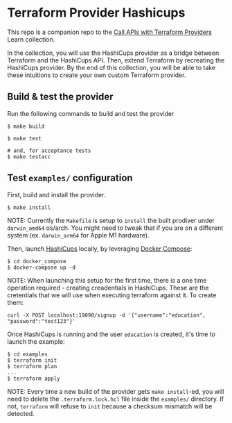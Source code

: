 # Terraform Provider Hashicups

This repo is a companion repo to the [Call APIs with Terraform Providers](https://learn.hashicorp.com/collections/terraform/providers) Learn collection. 

In the collection, you will use the HashiCups provider as a bridge between Terraform and the HashiCups API. Then, extend Terraform by recreating the HashiCups provider. By the end of this collection, you will be able to take these intuitions to create your own custom Terraform provider. 

## Build & test the provider

Run the following commands to build and test the provider

```shell
$ make build

$ make test

# and, for acceptance tests
$ make testacc
```

## Test `examples/` configuration

First, build and install the provider.

```shell
$ make install
```

NOTE: Currently the `Makefile` is setup to `install` the built prodiver under `darwin_amd64` os/arch.
You might need to tweak that if you are on a different system (ex. `darwin_arm64` for Apple M1 hardware).

Then, launch [HashiCups](https://github.com/hashicorp-demoapp) locally, by leveraging 
[Docker Compose](https://docs.docker.com/compose/):

```shell
$ cd docker_compose
$ docker-compose up -d
```

NOTE: When launching this setup for the first time, there is a one time operation required - creating 
creadentials in HashiCups. These are the cretentials that we will use when executing terraform against it.
To create them:

```shell
curl -X POST localhost:19090/signup -d '{"username":"education", "password":"test123"}'
```

Once HashiCups is running and the user `education` is created, it's time to launch the example:

```shell
$ cd examples
$ terraform init
$ terraform plan
...
$ terraform apply
```

NOTE: Every time a new build of the provider gets `make install`-ed, you will need to delete
the `.terraform.lock.hcl` file inside the `examples/` directory. If not, `terraform` will refuse to `init` 
because a checksum mismatch will be detected.